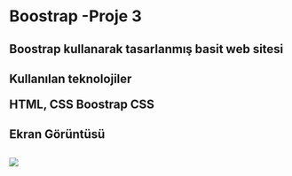 <h1> Boostrap -Proje 3<h2>

<p> Boostrap kullanarak tasarlanmış basit web sitesi<p>

<h2> Kullanılan teknolojiler<p>

HTML, CSS Boostrap CSS

<h2> Ekran Görüntüsü <h2>

![](proje3.gif)
